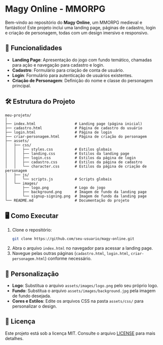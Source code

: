 # Magy Online - MMORPG

Bem-vindo ao repositório do **Magy Online**, um MMORPG medieval e fantástico! Este projeto inclui uma landing page, páginas de cadastro, login e criação de personagem, todas com um design imersivo e responsivo.

## 🚀 Funcionalidades

- **Landing Page**: Apresentação do jogo com fundo temático, chamadas para ação e navegação para cadastro e login.
- **Cadastro**: Formulário para criação de conta de usuário.
- **Login**: Formulário para autenticação de usuários existentes.
- **Criação de Personagem**: Definição do nome e classe do personagem principal.

## 🛠️ Estrutura do Projeto

```
meu-projeto/
│
├── index.html                  # Landing page (página inicial)
├── cadastro.html               # Página de cadastro do usuário
├── login.html                  # Página de login
├── criar-personagem.html       # Página de criação do personagem
├── assets/
│   ├── css/
│   │   ├── styles.css          # Estilos globais
│   │   ├── landing.css         # Estilos da landing page
│   │   ├── login.css           # Estilos da página de login
│   │   ├── cadastro.css        # Estilos da página de cadastro
│   │   └── character.css       # Estilos da página de criação de personagem
│   ├── js/
│   │   └── scripts.js          # Scripts globais
│   └── images/
│       ├── logo.png            # Logo do jogo
│       ├── background.png      # Imagem de fundo da landing page
│       └── signup-signing.png  # Imagem de fundo da landing page
└── README.md                   # Documentação do projeto
```

## 🖥️ Como Executar

1. Clone o repositório:
   ```bash
   git clone https://github.com/seu-usuario/magy-online.git
   ```
2. Abra o arquivo `index.html` no navegador para acessar a landing page.
3. Navegue pelas outras páginas (`cadastro.html`, `login.html`, `criar-personagem.html`) conforme necessário.

## 🎨 Personalização

- **Logo**: Substitua o arquivo `assets/images/logo.png` pelo seu próprio logo.
- **Fundo**: Substitua o arquivo `assets/images/background.jpg` pela imagem de fundo desejada.
- **Cores e Estilos**: Edite os arquivos CSS na pasta `assets/css/` para personalizar o design.

## 📝 Licença

Este projeto está sob a licença MIT. Consulte o arquivo [LICENSE](LICENSE) para mais detalhes.
